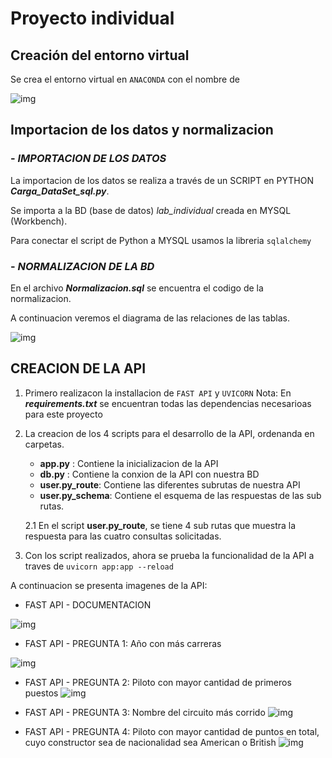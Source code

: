 
# **Proyecto individual**


## **Creación del entorno virtual**
Se crea el entorno virtual en `ANACONDA` con el nombre de 

  
![img](https://imgur.com/lsZKehf.png)

## **Importacion de los datos y normalizacion**

###  - *IMPORTACION DE LOS DATOS*

La importacion de los datos se realiza a través de un SCRIPT en PYTHON ***Carga_DataSet_sql.py***.

Se importa a la BD (base de datos) *lab_individual* creada en MYSQL (Workbench). 

Para conectar el script de Python a MYSQL usamos la libreria `sqlalchemy `

###  - *NORMALIZACION DE LA BD*

En el archivo ***Normalizacion.sql*** se encuentra el codigo de la normalizacion. 

A continuacion veremos el diagrama de las relaciones de las tablas.

![img](https://i.imgur.com/c7jFvFG.png)


## **CREACION DE LA API**

1. Primero realizacon la installacion de `FAST API` y `UVICORN`
Nota: En ***requirements.txt*** se encuentran todas las dependencias necesarioas para este proyecto

2. La creacion de los 4 scripts para el desarrollo de la API, ordenanda en carpetas.

    - **app.py**       : Contiene la inicializacion de la API
    - **db.py**         : Contiene la conxion de la API con nuestra BD  
    - **user.py_route**: Contiene las diferentes subrutas de nuestra API
    - **user.py_schema**: Contiene el esquema de las respuestas de las sub rutas.

    2.1 En el script **user.py_route**, se tiene 4 sub rutas que muestra la respuesta para las cuatro consultas solicitadas.

    
3. Con los script realizados, ahora se prueba la funcionalidad de la API a traves de `uvicorn app:app --reload`

A continuacion se presenta imagenes de la API:

- FAST API - DOCUMENTACION

![img](https://imgur.com/UAsILGq.png)

- FAST API - PREGUNTA 1: Año con más carreras

![img](https://imgur.com/QIXDgFB.jpg)


- FAST API - PREGUNTA 2: Piloto con mayor cantidad de primeros puestos
![img](https://imgur.com/zLQRf2s.jpg)


- FAST API - PREGUNTA 3: Nombre del circuito más corrido
![img](https://i.imgur.com/AauwhYN.jpg)

- FAST API - PREGUNTA 4: Piloto con mayor cantidad de puntos en total, cuyo constructor sea de nacionalidad sea American o British
![img](https://i.imgur.com/KKYwUpM.jpg)

